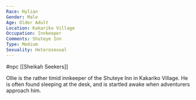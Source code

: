 ```yaml
---
Race: Hylian
Gender: Male
Age: Older Adult
Location: Kakariko Village
Occupation: Innkeeper
Comments: Shuteye Inn
Type: Medium
Sexuality: Heterosexual
---
```

#npc [[Sheikah Seekers]]

Ollie is the rather timid innkeeper of the Shuteye Inn in Kakariko Village. He is often found sleeping at the desk, and is startled awake when adventurers approach him.
